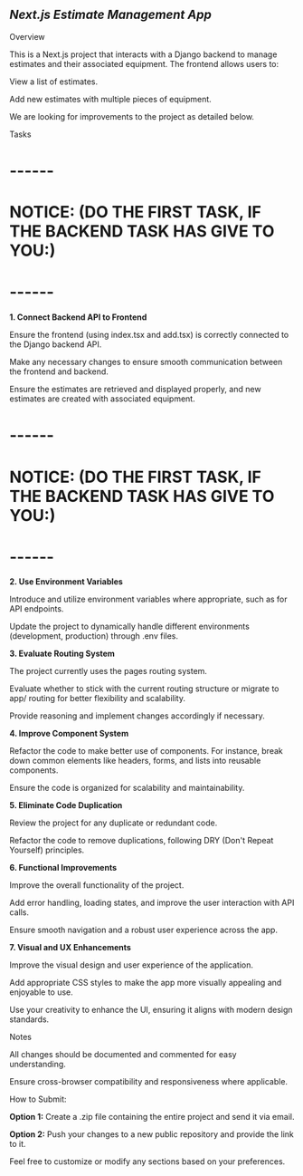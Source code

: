 

## *Next.js Estimate Management App*

Overview

  

This is a Next.js project that interacts with a Django backend to manage estimates and their associated equipment. The frontend allows users to:

  

View a list of estimates.

Add new estimates with multiple pieces of equipment.

  

We are looking for improvements to the project as detailed below.

Tasks

  

# ------

# NOTICE: (DO THE FIRST TASK, IF THE BACKEND TASK HAS GIVE TO YOU:)

# ------

**1. Connect Backend API to Frontend**

  

Ensure the frontend (using index.tsx and add.tsx) is correctly connected to the Django backend API.

Make any necessary changes to ensure smooth communication between the frontend and backend.

Ensure the estimates are retrieved and displayed properly, and new estimates are created with associated equipment.

# ------

# NOTICE: (DO THE FIRST TASK, IF THE BACKEND TASK HAS GIVE TO YOU:)

# ------

  

**2. Use Environment Variables**

  

Introduce and utilize environment variables where appropriate, such as for API endpoints.

Update the project to dynamically handle different environments (development, production) through .env files.

  

**3. Evaluate Routing System**

  

The project currently uses the pages routing system.

Evaluate whether to stick with the current routing structure or migrate to app/ routing for better flexibility and scalability.

Provide reasoning and implement changes accordingly if necessary.

  

**4. Improve Component System**

  

Refactor the code to make better use of components. For instance, break down common elements like headers, forms, and lists into reusable components.

Ensure the code is organized for scalability and maintainability.

  

**5. Eliminate Code Duplication**

  

Review the project for any duplicate or redundant code.

Refactor the code to remove duplications, following DRY (Don't Repeat Yourself) principles.

  

**6. Functional Improvements**

  

Improve the overall functionality of the project.

Add error handling, loading states, and improve the user interaction with API calls.

Ensure smooth navigation and a robust user experience across the app.

  

**7. Visual and UX Enhancements**

  

Improve the visual design and user experience of the application.

Add appropriate CSS styles to make the app more visually appealing and enjoyable to use.

Use your creativity to enhance the UI, ensuring it aligns with modern design standards.

  

Notes

  

All changes should be documented and commented for easy understanding.

Ensure cross-browser compatibility and responsiveness where applicable.

  
  

How to Submit:

  

**Option 1:** Create a .zip file containing the entire project and send it via email.

**Option 2:** Push your changes to a new public repository and provide the link to it.

  

Feel free to customize or modify any sections based on your preferences.
